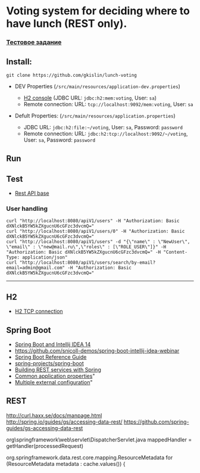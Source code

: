 Voting system for deciding where to have lunch (REST only).
==================

### <a href="https://gist.github.com/juozapas/f20b55e4568d7f5c63b1">Тестовое задание</a>

## Install:

    git clone https://github.com/gkislin/lunch-voting

- DEV Properties (`/src/main/resources/application-dev.properties`)
  - <a href="http://localhost:8082/">H2 console</a> (JDBC URL: `jdbc:h2:mem:voting`, User: `sa`)
  - Remote connection: URL: `tcp://localhost:9092/mem:voting`, User: `sa`

- Defult Properties: (`/src/main/resources/application.properties`)
  - JDBC URL: `jdbc:h2:file:~/voting`, User: `sa`, Password: `password`
  - Remote connection: URL: `jdbc:h2:tcp://localhost:9092/~/voting`, User: `sa`, Password: `password`

## Run

## Test
  - <a href="http://localhost:8080/apiV1">Rest API base</a>

### User handling


    curl "http://localhost:8080/apiV1/users" -H "Authorization: Basic dXNlckB5YW5kZXgucnU6cGFzc3dvcmQ="
    curl "http://localhost:8080/apiV1/users/0" -H "Authorization: Basic dXNlckB5YW5kZXgucnU6cGFzc3dvcmQ="
    curl "http://localhost:8080/apiV1/users" -d "{\"name\" : \"NewUser\", \"email\" : \"new@mail.ru\",\"roles\" : [\"ROLE_USER\"]}" -H "Authorization: Basic dXNlckB5YW5kZXgucnU6cGFzc3dvcmQ=" -H "Content-Type: application/json"
    curl "http://localhost:8080/apiV1/users/search/by-email?email=admin@gmail.com" -H "Authorization: Basic dXNlckB5YW5kZXgucnU6cGFzc3dvcmQ="



-----------
## H2
-  <a href="http://stackoverflow.com/questions/24803279/grails-accessing-h2-tcp-server-hangs#33718748">H2 TCP connection</a>

## Spring Boot
-  <a href="http://blog.jetbrains.com/idea/2015/04/webinar-recording-spring-boot-and-intellij-idea-14-1">Spring Boot and Intellij IDEA 14</a>
-  https://github.com/snicoll-demos/spring-boot-intellij-idea-webinar
-  <a href="http://docs.spring.io/spring-boot/docs/current-SNAPSHOT/reference/htmlsingle/">Spring Boot Reference Guide</a>
-  <a href="https://github.com/spring-projects/spring-boot">spring-projects/spring-boot</a>
-  <a href="http://spring.io/guides/tutorials/bookmarks/">Building REST services with Spring</a>
-  <a href="http://docs.spring.io/spring-boot/docs/current/reference/html/common-application-properties.html">Common application properties</a>"
-  <a href="http://stackoverflow.com/questions/25855795/spring-boot-and-multiple-external-configuration-files">Multiple external configuration</a>"

## REST
http://curl.haxx.se/docs/manpage.html
http://spring.io/guides/gs/accessing-data-rest/
https://github.com/spring-guides/gs-accessing-data-rest

org\springframework\web\servlet\DispatcherServlet.java
   mappedHandler = getHandler(processedRequest)

org.springframework.data.rest.core.mapping.ResourceMetadata
		for (ResourceMetadata metadata : cache.values()) {
